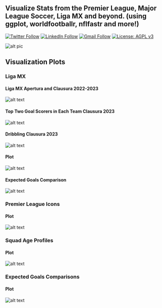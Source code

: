 ## Visualize Stats from the Premier League, Major League Soccer, Liga MX and beyond. (using ggplot, worldfootballr, nflfastr and more!)

[![Twitter Follow](https://img.shields.io/badge/Twitter-1DA1F2?style=for-the-badge&logo=twitter&logoColor=white)](https://twitter.com/AndresAnalytics)
[![LinkedIn Follow](https://img.shields.io/badge/LinkedIn-0077B5?style=for-the-badge&logo=linkedin&logoColor=white)](https://www.linkedin.com/in/andresgonzalez26/)
[![Gmail Follow](https://img.shields.io/badge/Gmail-D14836?style=for-the-badge&logo=gmail&logoColor=white)](mailto:gonzalez.andrespsg@gmail.com)
[![License: AGPL v3](https://img.shields.io/badge/license-AGP%20v3-blueviolet)](https://www.gnu.org/licenses/agpl-3.0)

![alt pic](https://www.gemini-us.com/wp-content/uploads/2020/04/sports-Data-Analytics.jpg)

## Visualization Plots

### Liga MX 

#### Liga MX Apertura and Clausura 2022-2023
![alt text](https://raw.githubusercontent.com/OKcomputer626/football_ggplots/main/Liga%20MX/Output/Liga%20MX%20Apertura%20and%20Clausura%202022-2023.png)

#### Top Two Goal Scorers in Each Team Clausura 2023
![alt text](https://raw.githubusercontent.com/OKcomputer626/football_ggplots/main/Liga%20MX/Output/Two%20Goal%20Scorers%20in%20Each%20Team%20Liga%20MX.png)

#### Dribbling Clausura 2023
![alt text](https://raw.githubusercontent.com/OKcomputer626/football_ggplots/main/Liga%20MX/Output/Dribbling%20Clausura%202023-Liga%20MX.png)

#### Plot
![alt text](https://raw.githubusercontent.com/OKcomputer626/football_ggplots/main/Liga%20MX/Output/Chivas%20De%20Guadalajara%20Expected%20Goals%20For%20and%20Against.png)

#### Expected Goals Comparison
![alt text](https://raw.githubusercontent.com/OKcomputer626/football_ggplots/main/Liga%20MX/Output/Liga%20MX%20Clausura%202023%20xG%20and%20Actual%20Goals.png)

### Premier League Icons
#### Plot
![alt text](https://raw.githubusercontent.com/OKcomputer626/football_ggplots/main/Premier%20League%20Icons/Output/Thierry%20Henry%20Goals%20and%20Assists.png)

### Squad Age Profiles
#### Plot
![alt text](https://raw.githubusercontent.com/OKcomputer626/football_ggplots/main/Premier%20League%202021-2022/output/arsenal_age_utility_2022.png)

### Expected Goals Comparisons
#### Plot
![alt text](https://raw.githubusercontent.com/OKcomputer626/football_ggplots/main/MLS%202021/Output/MLS_xG_2020_2021.png)
